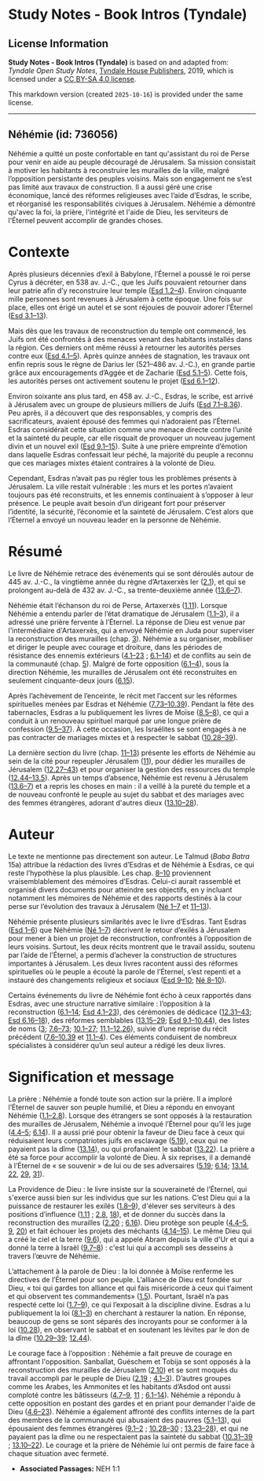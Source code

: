 # Study Notes - Book Intros (Tyndale)

## License Information

**Study Notes - Book Intros (Tyndale)** is based on and adapted from: _Tyndale Open Study Notes_, [Tyndale House Publishers](https://tyndaleopenresources.com/), 2019, which is licensed under a [CC BY-SA 4.0 license](https://creativecommons.org/licenses/by-sa/4.0/legalcode.en).

This markdown version (created `2025-10-16`) is provided under the same license.



--------------------------------

## Néhémie (id: 736056)

Néhémie a quitté un poste confortable en tant qu'assistant du roi de Perse pour venir en aide au peuple découragé de Jérusalem. Sa mission consistait à motiver les habitants à reconstruire les murailles de la ville, malgré l’opposition persistante des peuples voisins. Mais son engagement ne s’est pas limité aux travaux de construction. Il a aussi géré une crise économique, lancé des réformes religieuses avec l’aide d’Esdras, le scribe, et réorganisé les responsabilités civiques à Jérusalem. Néhémie a démontré qu'avec la foi, la prière, l'intégrité et l'aide de Dieu, les serviteurs de l'Éternel peuvent accomplir de grandes choses.

Contexte
========

Après plusieurs décennies d’exil à Babylone, l’Éternel a poussé le roi perse Cyrus à décréter, en 538 av. J.\-C., que les Juifs pouvaient retourner dans leur patrie afin d’y reconstruire leur temple ([Esd 1\.2–4](https://ref.ly/Ezra1:2-Ezra1:4)). Environ cinquante mille personnes sont revenues à Jérusalem à cette époque. Une fois sur place, elles ont érigé un autel et se sont réjouies de pouvoir adorer l’Éternel ([Esd 3\.1–13](https://ref.ly/Ezra3:1-Ezra3:13)).

Mais dès que les travaux de reconstruction du temple ont commencé, les Juifs ont été confrontés à des menaces venant des habitants installés dans la région. Ces derniers ont même réussi à retourner les autorités perses contre eux ([Esd 4\.1–5](https://ref.ly/Ezra4:1-Ezra4:5)). Après quinze années de stagnation, les travaux ont enfin repris sous le règne de Darius Ier (521–486 av. J.\-C.), en grande partie grâce aux encouragements d’Aggée et de Zacharie ([Esd 5\.1–5](https://ref.ly/Ezra5:1-Ezra5:5)). Cette fois, les autorités perses ont activement soutenu le projet ([Esd 6\.1–12](https://ref.ly/Ezra6:1-Ezra6:12)).

Environ soixante ans plus tard, en 458 av. J.\-C., Esdras, le scribe, est arrivé à Jérusalem avec un groupe de plusieurs milliers de Juifs ([Esd 7\.1–8\.36](https://ref.ly/Ezra7:1-Ezra8:36)). Peu après, il a découvert que des responsables, y compris des sacrificateurs, avaient épousé des femmes qui n’adoraient pas l’Éternel. Esdras considérait cette situation comme une menace directe contre l’unité et la sainteté du peuple, car elle risquait de provoquer un nouveau jugement divin et un nouvel exil ([Esd 9\.1–15](https://ref.ly/Ezra9:1-Ezra9:15)). Suite à une prière empreinte d’émotion dans laquelle Esdras confessait leur péché, la majorité du peuple a reconnu que ces mariages mixtes étaient contraires à la volonté de Dieu.

Cependant, Esdras n’avait pas pu régler tous les problèmes présents à Jérusalem. La ville restait vulnérable : les murs et les portes n’avaient toujours pas été reconstruits, et les ennemis continuaient à s’opposer à leur présence. Le peuple avait besoin d’un dirigeant fort pour préserver l’identité, la sécurité, l’économie et la sainteté de Jérusalem. C’est alors que l’Éternel a envoyé un nouveau leader en la personne de Néhémie.

Résumé
======

Le livre de Néhémie retrace des événements qui se sont déroulés autour de 445 av. J.\-C., la vingtième année du règne d’Artaxerxès Ier ([2\.1](https://ref.ly/Neh2:1)), et qui se prolongent au\-delà de 432 av. J.\-C., sa trente\-deuxième année ([13\.6–7](https://ref.ly/Neh13:6-Neh13:7)).

Néhémie était l’échanson du roi de Perse, Artaxerxès ([1\.11](https://ref.ly/Neh1:11)). Lorsque Néhémie a entendu parler de l’état dramatique de Jérusalem ([1\.1–3](https://ref.ly/Neh1:1-Neh1:3)), il a adressé une prière fervente à l’Éternel. La réponse de Dieu est venue par l'intermédiaire d'Artaxerxès, qui a envoyé Néhémie en Juda pour superviser la reconstruction des murailles (chap. [3](https://ref.ly/Neh3:1-Neh3:32)). Néhémie a su organiser, mobiliser et diriger le peuple avec courage et droiture, dans les périodes de résistance des ennemis extérieurs ([4\.1–23](https://ref.ly/Neh4:1-Neh4:23) ; [6\.1–14](https://ref.ly/Neh6:1-Neh6:14)) et de conflits au sein de la communauté (chap. [5](https://ref.ly/Neh5:1-Neh5:19)). Malgré de forte opposition ([6\.1–4](https://ref.ly/Neh6:1-Neh6:4)), sous la direction Néhémie, les murailles de Jérusalem ont été reconstruites en seulement cinquante\-deux jours ([6\.15](https://ref.ly/Neh6:15)).

Après l’achèvement de l’enceinte, le récit met l’accent sur les réformes spirituelles menées par Esdras et Néhémie ([7\.73–10\.39](https://ref.ly/Neh7:73-Neh10:39)). Pendant la fête des tabernacles, Esdras a lu publiquement les livres de Moïse ([8\.5–8](https://ref.ly/Neh8:5-Neh8:8)), ce qui a conduit à un renouveau spirituel marqué par une longue prière de confession ([9\.5–37](https://ref.ly/Neh9:5-Neh9:37)). À cette occasion, les Israélites se sont engagés à ne pas contracter de mariages mixtes et à respecter le sabbat ([10\.28–39](https://ref.ly/Neh10:28-Neh10:39)).

La dernière section du livre (chap. [11–13](https://ref.ly/Neh11:1-Neh13:31)) présente les efforts de Néhémie au sein de la cité pour repeupler Jérusalem ([11](https://ref.ly/Neh11:1-Neh11:36)), pour dédier les murailles de Jérusalem ([12\.27–43](https://ref.ly/Neh12:27-Neh12:43)) et pour organiser la gestion des ressources du temple ([12\.44–13\.5](https://ref.ly/Neh12:44-Neh13:5)). Après un temps d’absence, Néhémie est revenu à Jérusalem ([13\.6–7](https://ref.ly/Neh13:6-Neh13:7)) et a repris les choses en main : il a veillé à la pureté du temple et a de nouveau confronté le peuple au sujet du sabbat et des mariages avec des femmes étrangères, adorant d'autres dieux ([13\.10–28](https://ref.ly/Neh13:10-Neh13:28)).

Auteur
======

Le texte ne mentionne pas directement son auteur. Le Talmud (*Baba Batra* 15a) attribue la rédaction des livres d’Esdras et de Néhémie à Esdras, ce qui reste l’hypothèse la plus plausible. Les chap. [8–10](https://ref.ly/Neh8:1-Neh10:39) proviennent vraisemblablement des mémoires d’Esdras. Celui\-ci aurait rassemblé et organisé divers documents pour atteindre ses objectifs, en y incluant notamment les mémoires de Néhémie et des rapports destinés à la cour perse sur l’évolution des travaux à Jérusalem ([Né 1–7](https://ref.ly/Neh1:1-Neh7:73) et [11–13](https://ref.ly/Neh11:1-Neh13:31)).

Néhémie présente plusieurs similarités avec le livre d’Esdras. Tant Esdras ([Esd 1–6](https://ref.ly/Ezra1:1-Ezra6:22)) que Néhémie ([Né 1–7](https://ref.ly/Neh1:1-Neh7:73)) décrivent le retour d’exilés à Jérusalem pour mener à bien un projet de reconstruction, confrontés à l’opposition de leurs voisins. Surtout, les deux récits montrent que le travail assidu, soutenu par l’aide de l’Éternel, a permis d’achever la construction de structures importantes à Jérusalem. Les deux livres racontent aussi des réformes spirituelles où le peuple a écouté la parole de l’Éternel, s’est repenti et a instauré des changements religieux et sociaux ([Esd 9–10](https://ref.ly/Ezra9:1-Ezra10:44); [Né 8–10](https://ref.ly/Neh8:1-Neh10:39)).

Certains événements du livre de Néhémie font écho à ceux rapportés dans Esdras, avec une structure narrative similaire : l’opposition à la reconstruction ([6\.1–14](https://ref.ly/Neh6:1-Neh6:14); [Esd 4\.1–23](https://ref.ly/Ezra4:1-Ezra4:23)), des cérémonies de dédicace ([12\.31–43](https://ref.ly/Neh12:31-Neh12:43); [Esd 6\.16–18](https://ref.ly/Ezra6:16-Ezra6:18)), des réformes semblables ([13\.15–29](https://ref.ly/Neh13:15-Neh13:29); [Esd 9\.1–10\.44](https://ref.ly/Ezra9:1-Ezra10:44)), des listes de noms ([3](https://ref.ly/Neh3:1-Neh3:32); [7\.6–73](https://ref.ly/Neh7:6-Neh7:73); [10\.1–27](https://ref.ly/Neh10:1-Neh10:27); [11\.1–12\.26](https://ref.ly/Neh11:1-Neh12:26)), suivie d’une reprise du récit précédent ([7\.6–10\.39](https://ref.ly/Neh7:6-Neh10:39) et [11\.1–4](https://ref.ly/Neh11:1-Neh11:4)). Ces éléments conduisent de nombreux spécialistes à considérer qu’un seul auteur a rédigé les deux livres.

Signification et message
========================

La prière : Néhémie a fondé toute son action sur la prière. Il a imploré l’Éternel de sauver son peuple humilié, et Dieu a répondu en envoyant Néhémie ([1\.1–2\.8](https://ref.ly/Neh1:1-Neh2:8)). Lorsque des étrangers se sont opposés à la restauration des murailles de Jérusalem, Néhémie a invoqué l’Éternel pour qu’il les juge ([4\.4–5](https://ref.ly/Neh4:4-Neh4:5); [6\.14](https://ref.ly/Neh6:14)). Il a aussi prié pour obtenir la faveur de Dieu face à ceux qui réduisaient leurs compatriotes juifs en esclavage ([5\.19](https://ref.ly/Neh5:19)), ceux qui ne payaient pas la dîme ([13\.14](https://ref.ly/Neh13:14)), ou qui profanaient le sabbat ([13\.22](https://ref.ly/Neh13:22)). La prière a été sa force pour accomplir la volonté de Dieu. À six reprises, il a demandé à l’Éternel de « se souvenir » de lui ou de ses adversaires ([5\.19](https://ref.ly/Neh5:19); [6\.14](https://ref.ly/Neh6:14); [13\.14](https://ref.ly/Neh13:14), [22](https://ref.ly/Neh13:22), [29](https://ref.ly/Neh13:29), [31](https://ref.ly/Neh13:31)).

La Providence de Dieu : le livre insiste sur la souveraineté de l’Éternel, qui s'exerce aussi bien sur les individus que sur les nations. C’est Dieu qui a la puissance de restaurer les exilés ([1\.8–9](https://ref.ly/Neh1:8-Neh1:9)), d'élever ses serviteurs à des positions d’influence ([1\.11](https://ref.ly/Neh1:11) ; [2\.8](https://ref.ly/Neh2:8), [18](https://ref.ly/Neh2:18)), et de donner du succès dans la reconstruction des murailles ([2\.20](https://ref.ly/Neh2:20) ; [6\.16](https://ref.ly/Neh6:16)). Dieu protège son peuple ([4\.4–5](https://ref.ly/Neh4:4-Neh4:5), [9](https://ref.ly/Neh4:9), [20](https://ref.ly/Neh4:20)) et fait échouer les projets des méchants ([4\.14–15](https://ref.ly/Neh4:14-Neh4:15)). Le même Dieu qui a créé le ciel et la terre ([9\.6](https://ref.ly/Neh9:6)), qui a appelé Abram depuis la ville d'Ur et qui a donné la terre à Israël ([9\.7–8](https://ref.ly/Neh9:7-Neh9:8)) : c'est lui qui a accompli ses desseins à travers l’œuvre de Néhémie.

L’attachement à la parole de Dieu : la loi donnée à Moïse renferme les directives de l’Éternel pour son peuple. L’alliance de Dieu est fondée sur Dieu, « toi qui gardes ton alliance et qui fais miséricorde à ceux qui t’aiment et qui observent tes commandements» ([1\.5](https://ref.ly/Neh1:5)). Pourtant, Israël n’a pas respecté cette loi ([1\.7–9](https://ref.ly/Neh1:7-Neh1:9)), ce qui l’exposait à la discipline divine. Esdras a lu publiquement la loi ([8\.1–3](https://ref.ly/Neh8:1-Neh8:3)) en cherchant à restaurer la nation. En réponse, beaucoup de gens se sont séparés des incroyants pour se conformer à la loi ([10\.28](https://ref.ly/Neh10:28)), en observant le sabbat et en soutenant les lévites par le don de la dîme ([10\.29–39](https://ref.ly/Neh10:29-Neh10:39); [12\.44](https://ref.ly/Neh12:44)).

Le courage face à l’opposition : Néhémie a fait preuve de courage en affrontant l'opposition. Sanballat, Guéschem et Tobija se sont opposés à la reconstruction des murailles de Jérusalem ([2\.10](https://ref.ly/Neh2:10)) et se sont moqués du travail accompli par le peuple de Dieu ([2\.19](https://ref.ly/Neh2:19) ; [4\.1–3](https://ref.ly/Neh4:1-Neh4:3)). D’autres groupes comme les Arabes, les Ammonites et les habitants d’Asdod ont aussi comploté contre les bâtisseurs ([4\.7–9](https://ref.ly/Neh4:7-Neh4:9), [11](https://ref.ly/Neh4:11) ; [6\.1–14](https://ref.ly/Neh6:1-Neh6:14)). Néhémie a répondu à cette opposition en postant des gardes et en priant pour demander l'aide de Dieu ([4\.6–23](https://ref.ly/Neh4:6-Neh4:23)). Néhémie a également affronté des conflits internes de la part des membres de la communauté qui abusaient des pauvres ([5\.1–13](https://ref.ly/Neh5:1-Neh5:13)), qui épousaient des femmes étrangères ([9\.1–2](https://ref.ly/Neh9:1-Neh9:2) ; [10\.28–30](https://ref.ly/Neh10:28-Neh10:30) ; [13\.23–28](https://ref.ly/Neh13:23-Neh13:28)), et qui ne payaient pas la dîme ou ne respectaient pas la sainteté du sabbat ([10\.31–39](https://ref.ly/Neh10:31-Neh10:39) ; [13\.10–22](https://ref.ly/Neh13:10-Neh13:22)). Le courage et la prière de Néhémie lui ont permis de faire face à chaque situation avec fermeté.

* **Associated Passages:** NEH 1:1

